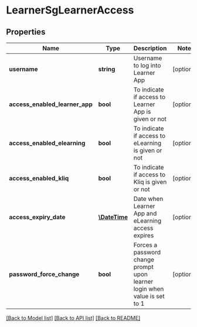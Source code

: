 # LearnerSgLearnerAccess

## Properties
Name | Type | Description | Notes
------------ | ------------- | ------------- | -------------
**username** | **string** | Username to log into Learner App | [optional] 
**access_enabled_learner_app** | **bool** | To indicate if access to Learner App is given or not | [optional] 
**access_enabled_elearning** | **bool** | To indicate if access to eLearning is given or not | [optional] 
**access_enabled_kliq** | **bool** | To indicate if access to Kliq is given or not | [optional] 
**access_expiry_date** | [**\DateTime**](\DateTime.md) | Date when Learner App and eLearning access expires | [optional] 
**password_force_change** | **bool** | Forces a password change prompt upon learner login when value is set to 1 | [optional] 

[[Back to Model list]](../../README.md#documentation-for-models) [[Back to API list]](../../README.md#documentation-for-api-endpoints) [[Back to README]](../../README.md)

